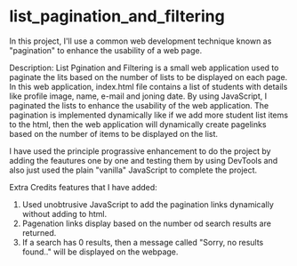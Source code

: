 # list_pagination_and_filtering
In this project, I'll use a common web development technique known as "pagination" to enhance the usability of a web page.

Description: List Pgination and Filtering is a small web application used to paginate the lits based on the 
number of lists to be displayed on each page. In this web application, index.html file contains a list of students with details like profile image, 
name, e-mail and joning date. By using JavaScript, I paginated the lists to enhance the usability of the web application.
The pagination is implemented dynamically like if we add more student list items to the html, then 
the web application will dynamically 
create pagelinks based on the number of items to be displayed on the list.  

I have used the principle prograssive enhancement to do the project by adding the feautures one by one and testing 
them by using DevTools and also just used the plain "vanilla" JavaScript to complete the project.

Extra Credits features that I have added:
1. Used unobtrusive JavaScript to add the pagination links dynamically without adding to html.
2. Pagenation links display based on the number od search results are returned.
3. If a search has 0 results, then a message called "Sorry, no results found.." will be displayed on the webpage.
